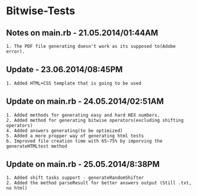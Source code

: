 Bitwise-Tests
=============

## Notes on main.rb - 21.05.2014/01:44AM ##
	1. The PDF file generating doesn't work as its supposed to(Adobe error).

## Update - 23.06.2014/08:45PM ##
	1. Added HTML+CSS template that is going to be used

## Update on main.rb - 24.05.2014/02:51AM ##
	1. Added methods for generating easy and hard HEX numbers.
	2. Added method for generating bitwise operators(excluding shifting operators)
	4. Added answers generating(to be optimized)
	5. Added a more propper way of generating html tests
	6. Improved file creation time with 65~75% by imporving the generateHTMLtest method

## Update on main.rb - 25.05.2014/8:38PM ##
	1. Added shift tasks support - generateRandomShifter
	2. Added the method parseResult for better answers output (Still .txt, no html)